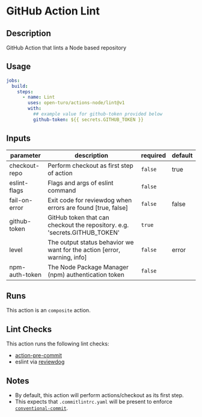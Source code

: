 # GitHub Action Lint

## Description

GitHub Action that lints a Node based repository

## Usage

```yaml
jobs:
  build:
    steps:
      - name: Lint
        uses: open-turo/actions-node/lint@v1
        with:
          ## example value for github-token provided below
          github-token: ${{ secrets.GITHUB_TOKEN }}
```

## Inputs

| parameter      | description                                                                | required | default |
| -------------- | -------------------------------------------------------------------------- | -------- | ------- |
| checkout-repo  | Perform checkout as first step of action                                   | `false`  | true    |
| eslint-flags   | Flags and args of eslint command                                           | `false`  |         |
| fail-on-error  | Exit code for reviewdog when errors are found [true, false]                | `false`  | false   |
| github-token   | GitHub token that can checkout the repository. e.g. 'secrets.GITHUB_TOKEN' | `true`   |         |
| level          | The output status behavior we want for the action [error, warning, info]   | `false`  | error   |
| npm-auth-token | The Node Package Manager (npm) authentication token                        | `false`  |         |

## Runs

This action is an `composite` action.

## Lint Checks

This action runs the following lint checks:

- [action-pre-commit](https://github.com/open-turo/action-pre-commit)
- eslint via [reviewdog](https://github.com/reviewdog/action-eslint)

## Notes

- By default, this action will perform actions/checkout as its first step.
- This expects that `.commitlintrc.yaml` will be present to enforce [`conventional-commit`](https://github.com/wagoid/commitlint-github-action).
